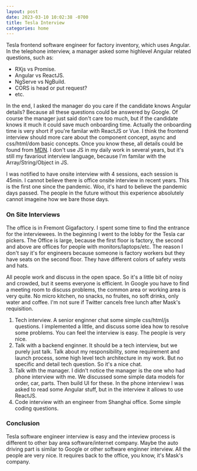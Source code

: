 ```yaml
---
layout: post
date: 2023-03-10 10:02:38 -0700
title: Tesla Interview
categories: home
---
```


Tesla frontend software engineer for factory inventory, which uses Angular. In the telephone interview, a manager asked some highlevel Angular related questions, such as:

- RXjs vs Promise.
- Angular vs ReactJS.
- NgServe vs NgBuild.
- CORS is head or put request?
- etc.

In the end, I asked the manager do you care if the candidate knows Angular details? Because all these questions could be answered by Google. Of course the manager just said don't care too much, but if the candidate knows it much it could save much onboarding time. Actually the onboarding time is very short if you're familar with ReactJS or Vue. I think the frontend interview should more care about the component concept, async and css/html/dom basic concepts. Once you know these, all details could be found from [MDN](https://developer.mozilla.org/en-US/). I don't use JS in my daily work in several years, but it's still my favariout interview language, because I'm familar with the Array/String/Object in JS.

I was notified to have onsite interview with 4 sessions, each session is 45min. I cannot believe there is office onsite interview in recent years. This is the first one since the pandemic. Woo, it's hard to believe the pandemic days passed. The people in the future without this experience absolutely cannot imageine how we bare those days.

### On Site Interviews

The office is in Fremont Gigafactory. I spent some time to find the entrance for the interviewees. In the beginning I went to the lobby for the Tesla car pickers. The Office is large, because the first floor is factory, the second and above are offices for people with monitors/laptops/etc. The reason I don't say it's for engineers because someone is factory workers but they have seats on the second floor. They have different colors of safety vests and hats.

All people work and discuss in the open space. So it's a little bit of noisy and crowded, but it seems everyone is efficient. In Google you have to find a meeting room to discuss problems, the common area or working area is very quite. No micro kitchen, no snacks, no fruites, no soft drinks, only water and coffee. I'm not sure if Twitter cancels free lunch after Mask's requisition. 

1. Tech interview. A senior enginner chat some simple css/html/js questions. I implemented a little, and discuss some idea how to resolve some problems. You can feel the interview is easy. The people is very nice.
2. Talk with a backend enginner. It should be a tech interview, but we purely just talk. Talk about my responsibility, some requirement and launch process, some high level tech architecture in my work. But no specific and detail tech question. So it's a nice chat.
3. Talk with the manager. I didn't notice the manager is the one who had phone interview with me. We discussed some simple data models for order, car, parts. Then build UI for these. In the phone interview I was asked to read some Angular stuff, but in the interview it allows to use ReactJS.
4. Code interview with an engineer from Shanghai office. Some simple coding questions.

### Conclusion

Tesla software engineer interview is easy and the inteview process is different to other bay area software/internet company. Maybe the auto driving part is similar to Google or other software enginner interview. All the people are very nice. It requires back to the office, you know, it's Mask's company.

